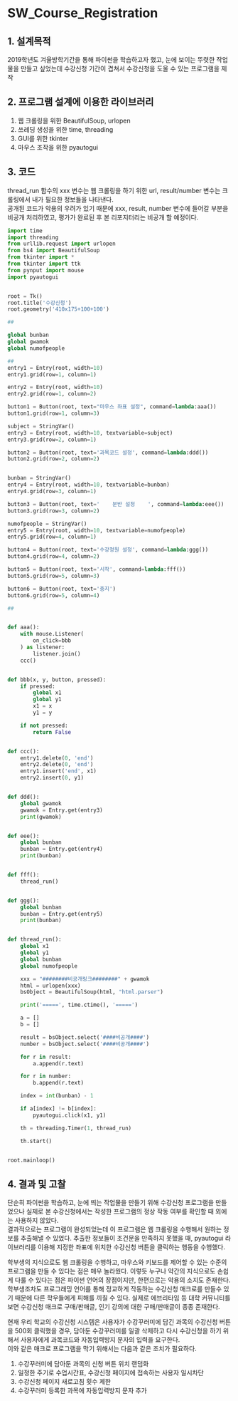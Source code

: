 # SW_Course_Registration

## 1. 설계목적
2019학년도 겨울방학기간을 통해 파이썬을 학습하고자 했고, 눈에 보이는 뚜렷한 작업물을 만들고 싶었는데 수강신청 기간이 겹쳐서 수강신청을 도울 수 있는 프로그램을 제작

## 2. 프로그램 설계에 이용한 라이브러리
1. 웹 크롤링을 위한 BeautifulSoup, urlopen
2. 쓰레딩 생성을 위한 time, threading
3. GUI를 위한 tkinter
4. 마우스 조작을 위한 pyautogui

## 3. 코드

thread_run 함수의 xxx 변수는 웹 크롤링을 하기 위한 url, result/number 변수는 크롤링에서 내가 필요한 정보들을 나타낸다.  
공개된 코드가 악용의 우려가 있기 때문에 xxx, result, number 변수에 들어갈 부분을 비공개 처리하였고, 평가가 완료된 후 본 리포지터리는 비공개 할 예정이다.

```python
import time
import threading
from urllib.request import urlopen
from bs4 import BeautifulSoup
from tkinter import *
from tkinter import ttk
from pynput import mouse
import pyautogui


root = Tk()
root.title('수강신청')
root.geometry('410x175+100+100')

##

global bunban
global gwamok
global numofpeople

##
entry1 = Entry(root, width=10)
entry1.grid(row=1, column=1)

entry2 = Entry(root, width=10)
entry2.grid(row=1, column=2)

button1 = Button(root, text="마우스 좌표 설정", command=lambda:aaa())
button1.grid(row=1, column=3)

subject = StringVar()
entry3 = Entry(root, width=10, textvariable=subject)
entry3.grid(row=2, column=1)

button2 = Button(root, text='과목코드 설정', command=lambda:ddd())
button2.grid(row=2, column=2)


bunban = StringVar()
entry4 = Entry(root, width=10, textvariable=bunban)
entry4.grid(row=3, column=1)

button3 = Button(root, text='    분반 설정    ', command=lambda:eee())
button3.grid(row=3, column=2)

numofpeople = StringVar()
entry5 = Entry(root, width=10, textvariable=numofpeople)
entry5.grid(row=4, column=1)

button4 = Button(root, text='수강정원 설정', command=lambda:ggg())
button4.grid(row=4, column=2)

button5 = Button(root, text='시작', command=lambda:fff())
button5.grid(row=5, column=3)

button6 = Button(root, text='중지')
button6.grid(row=5, column=4)

##


def aaa():
    with mouse.Listener(
        on_click=bbb
    ) as listener:
        listener.join()
    ccc()


def bbb(x, y, button, pressed):
    if pressed:
        global x1
        global y1
        x1 = x
        y1 = y

    if not pressed:
        return False


def ccc():
    entry1.delete(0, 'end')
    entry2.delete(0, 'end')
    entry1.insert('end', x1)
    entry2.insert(0, y1)


def ddd():
    global gwamok
    gwamok = Entry.get(entry3)
    print(gwamok)


def eee():
    global bunban
    bunban = Entry.get(entry4)
    print(bunban)


def fff():
    thread_run()


def ggg():
    global bunban
    bunban = Entry.get(entry5)
    print(bunban)


def thread_run():
    global x1
    global y1
    global bunban
    global numofpeople

    xxx = "########비공개링크########" + gwamok
    html = urlopen(xxx)
    bsObject = BeautifulSoup(html, "html.parser")

    print('=====', time.ctime(), '=====')

    a = []
    b = []

    result = bsObject.select('####비공개####')
    number = bsObject.select('####비공개####')

    for r in result:
        a.append(r.text)

    for r in number:
        b.append(r.text)

    index = int(bunban) - 1

    if a[index] != b[index]:
        pyautogui.click(x1, y1)

    th = threading.Timer(1, thread_run)

    th.start()


root.mainloop()
```

## 4. 결과 및 고찰
단순히 파이썬을 학습하고, 눈에 띄는 작업물을 만들기 위해 수강신청 프로그램을 만들었으나 실제로 본 수강신청에서는 작성한 프로그램의 정상 작동 여부를 확인할 때 외에는 사용하지 않았다.  
결과적으로는 프로그램이 완성되었는데 이 프로그램은 웹 크롤링을 수행해서 원하는 정보를 추출해낼 수 있었다. 추출한 정보들이 조건문을 만족하지 못했을 때, pyautogui 라이브러리를 이용해 지정한 좌표에 위치한 수강신청 버튼을 클릭하는 행동을 수행했다.  

학부생의 지식으로도 웹 크롤링을 수행하고, 마우스와 키보드를 제어할 수 있는 수준의 프로그램을 만들 수 있다는 점은 매우 놀라웠다. 이렇듯 누구나 약간의 지식으로도 손쉽게 다룰 수 있다는 점은 파이썬 언어의 장점이지만, 한편으로는 악용의 소지도 존재한다. 학부생조차도 프로그래밍 언어를 통해 정교하게 작동하는 수강신청 매크로를 만들수 있기 때문에 다른 학우들에게 피해를 끼칠 수 있다. 실제로 에브리타임 등 대학 커뮤니티를 보면 수강신청 매크로 구매/판매글, 인기 강의에 대한 구매/판매글이 종종 존재한다.

현재 우리 학교의 수강신청 시스템은 사용자가 수강꾸러미에 담긴 과목의 수강신청 버튼을 500회 클릭했을 경우, 담아둔 수강꾸러미를 일괄 삭제하고 다시 수강신청을 하기 위해서 사용자에게 과목코드와 자동입력방지 문자의 입력을 요구한다.  
이와 같은 매크로 프로그램을 막기 위해서는 다음과 같은 조치가 필요하다.  
1. 수강꾸러미에 담아둔 과목의 신청 버튼 위치 랜덤화
2. 일정한 주기로 수업시간표, 수강신청 페이지에 접속하는 사용자 일시차단
3. 수강신청 페이지 새로고침 횟수 제한
4. 수강꾸러미 등록한 과목에 자동입력방지 문자 추가

  
